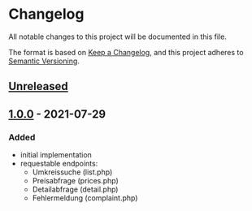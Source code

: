 # Changelog
All notable changes to this project will be documented in this file.

The format is based on [Keep a Changelog](https://keepachangelog.com/en/1.0.0/),
and this project adheres to [Semantic Versioning](https://semver.org/spec/v2.0.0.html).

## [Unreleased](https://github.com/SeifertDaniel/tankerkoenig-php-client/compare/1.0.0...rel_1.x)

## [1.0.0](https://github.com/SeifertDaniel/tankerkoenig-php-client/releases/tag/1.0.0) - 2021-07-29
### Added
- initial implementation
- requestable endpoints:
  - Umkreissuche (list.php)
  - Preisabfrage (prices.php)
  - Detailabfrage (detail.php)
  - Fehlermeldung (complaint.php)